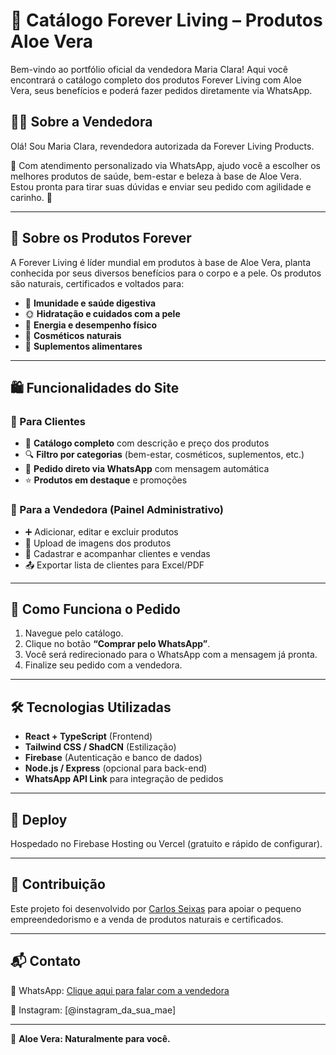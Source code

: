 # 🌿 Catálogo Forever Living – Produtos Aloe Vera

Bem-vindo ao portfólio oficial da vendedora Maria Clara! Aqui você encontrará o catálogo completo dos produtos Forever Living com Aloe Vera, seus benefícios e poderá fazer pedidos diretamente via WhatsApp.

## 🧑‍💼 Sobre a Vendedora

Olá! Sou Maria Clara, revendedora autorizada da Forever Living Products.

💬 Com atendimento personalizado via WhatsApp, ajudo você a escolher os melhores produtos de saúde, bem-estar e beleza à base de Aloe Vera. Estou pronta para tirar suas dúvidas e enviar seu pedido com agilidade e carinho. 💚

---

## 🍃 Sobre os Produtos Forever

A Forever Living é líder mundial em produtos à base de Aloe Vera, planta conhecida por seus diversos benefícios para o corpo e a pele. Os produtos são naturais, certificados e voltados para:

- 🌿 **Imunidade e saúde digestiva**
- 🌞 **Hidratação e cuidados com a pele**
- 💪 **Energia e desempenho físico**
- 🧴 **Cosméticos naturais**
- 🍯 **Suplementos alimentares**

---

## 🛍 Funcionalidades do Site

### 👥 Para Clientes

- 📖 **Catálogo completo** com descrição e preço dos produtos
- 🔍 **Filtro por categorias** (bem-estar, cosméticos, suplementos, etc.)
- 📱 **Pedido direto via WhatsApp** com mensagem automática
- ⭐ **Produtos em destaque** e promoções

### 🔐 Para a Vendedora (Painel Administrativo)

- ➕ Adicionar, editar e excluir produtos
- 📸 Upload de imagens dos produtos
- 🧾 Cadastrar e acompanhar clientes e vendas
- 📤 Exportar lista de clientes para Excel/PDF

---

## 📱 Como Funciona o Pedido

1. Navegue pelo catálogo.
2. Clique no botão **“Comprar pelo WhatsApp”**.
3. Você será redirecionado para o WhatsApp com a mensagem já pronta.
4. Finalize seu pedido com a vendedora.

---

## 🛠 Tecnologias Utilizadas

- **React + TypeScript** (Frontend)
- **Tailwind CSS / ShadCN** (Estilização)
- **Firebase** (Autenticação e banco de dados)
- **Node.js / Express** (opcional para back-end)
- **WhatsApp API Link** para integração de pedidos

---

## 🚀 Deploy

Hospedado no Firebase Hosting ou Vercel (gratuito e rápido de configurar).

---

## 🙌 Contribuição

Este projeto foi desenvolvido por [Carlos Seixas](https://github.com/CarlosSeixas2) para apoiar o pequeno empreendedorismo e a venda de produtos naturais e certificados.

---

## 📬 Contato

📱 WhatsApp: [Clique aqui para falar com a vendedora](https://wa.me/55SEUNUMERO?text=Olá!%20Tenho%20interesse%20nos%20produtos%20Forever%20Aloe%20Vera.)

📸 Instagram: [@instagram_da_sua_mae]

---

🌟 **Aloe Vera: Naturalmente para você.**
